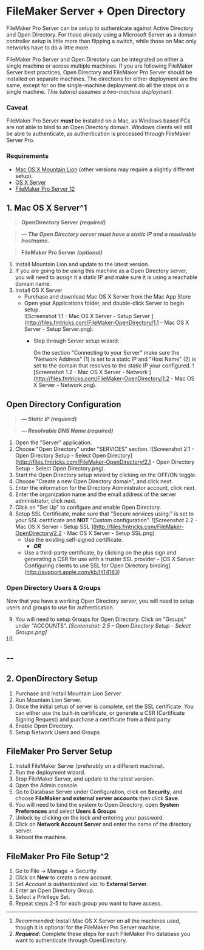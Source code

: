 # FileMaker Server + Open Directory #

FileMaker Pro Server can be setup to authenticate against Active Directory and Open Directory. For those already using a Microsoft Server as a domain controller setup is little more than flipping a switch, while those on Mac only networks have to do a little more.

FileMaker Pro Server and Open Directory can be integrated on either a single machine or across multiple machines. If you are following FileMaker Server best practices, Open Directory and FileMaker Pro Server should be installed on separate machines. The directions for either deployment are the same, except for on the single-machine deployment do all the steps on a single machine. *This tutorial assumes a two-machine deployment.*

### Caveat ###
FileMaker Pro Server ***must*** be installed on a Mac, as Windows based PCs are not able to bind to an Open Directory domain. Windows clients will still be able to authenticate, as authentication is processed through FileMaker Server Pro.

### Requirements ###
* [Mac OS X Mountain Lion](https://itunes.apple.com/us/app/id537386512?mt=12) (other versions may require a slightly different setup).
* [OS X Server](https://itunes.apple.com/us/app/id537441259?mt=12)
* [FileMaker Pro Server 12](http://www.filemaker.com/products/filemaker-server/)

## 1. Mac OS X Server^1 ##
>**OpenDirectory Server** ***(required)***

> ***— The Open Directory server must have a static IP and a resolvable hostname.***

>**FileMaker Pro Server** ***(optional)***

1. Install Mountain Lion and update to the latest version. 
2. If you are going to be using this machine as a Open Directory server, you will need to assign it a static IP and make sure it is using a reachable domain name.
3. Install OS X Server
	* Purchase and download Mac OS X Server from the Mac App Store
	* Open your Applications folder, and double-click Server to begin setup.  
    		![Screenshot 1.1 - Mac OS X Server - Setup Server ](http://files.fmtricks.com/FileMaker-OpenDirectory/1.1 - Mac OS X Server - Setup Server.png).	  	
		* Step through Server setup wizard:
			
			On the section "Connecting to your Server" make sure the "Network Address" (1) is set to a static IP and "Host Name" (2) is set to the domain that resolves to the static IP your configured.
			![Screenshot 1.2 - Mac OS X Server - Network ](http://files.fmtricks.com/FileMaker-OpenDirectory/1.2 - Mac OS X Server - Network.png).
	
## Open Directory Configuration ##
> ***— Static IP (required)***

> ***— Resolvable DNS Name (required)***

1. Open the "Server" application.
2. Choose "Open Directory" under "SERVICES" section.
![Screenshot 2.1 - Open Directory Setup - Select Open Directory](http://files.fmtricks.com/FileMaker-OpenDirectory/2.1 - Open Directory Setup - Select Open Directory.png).
3. Start the Open Directory setup wizard by clicking on the OFF/ON toggle.
4. Choose "Create a new Open Directory domain", and click next.
5. Enter the information for the Directory Administrator account, click next.
6. Enter the organization name and the email address of the server administrator, click next.
7. Click on "Set Up" to configure and enable Open Directory.
8. Setup SSL Certificate, make sure that "Secure services using:" is set to your SSL certificate and **NOT** "Custom configuration". ![Screenshot 2.2 - Mac OS X Server - Setup SSL ](http://files.fmtricks.com/FileMaker-OpenDirectory/2.2 - Mac OS X Server - Setup SSL.png).
	* Use the existing self-signed certificate.	
		- ***OR***
	* Use a third-party certificate, by clicking on the plus sign and generating a CSR for use with a truster SSL provider  – [OS X Server: Configuring clients to use SSL for Open Directory binding] (http://support.apple.com/kb/HT4183)
	
### Open Directory Users & Groups ###

Now that you have a working Open Directory server, you will need to setup users and groups to use for authentication.


9. You will need to setup Groups for Open Directory. Click on "Groups" under "ACCOUNTS". *[Screenshot: 
2.5 - Open Directory Setup - Select Groups.png]*
10. 






--
--
## 2. OpenDirectory Setup ##
1. Purchase and Install Mountain Lion Server
2. Run Mountain Lion Server.
3. Once the initial setup of server is complete, set the SSL certificate. You can either use the built-in certificate, or generate a CSR (Certificate Signing Request) and purchase a certificate from a third party.
4. Enable Open Directory.
5. Setup Network Users and Groups

## FileMaker Pro Server Setup
1. Install FileMaker Server (preferably on a different machine).
2. Run the deployment wizard.
3. Stop FileMaker Server, and update to the latest version.
4. Open the Admin console.
5. Go to Database Server under Configuration, click on **Security**, and choose **FileMaker and external server accounts** then click **Save**.
6. You will need to bind the system to Open Directory, open **System Preferences** and select **Users & Groups**
7. Unlock by clicking on the lock and entering your password.
8. Click on **Network Account Server** and enter the name of the directory server.
9. Reboot the machine.

## FileMaker Pro File Setup^2 ##

1. Go to File -> Manage -> Security
2. Click on **New** to create a new account.
3. Set *Account is authenticated via:* to **External Server**.
4. Enter an Open Directory Group.
5. Select a Privilege Set.
6. Repeat steps 2-5 for each group you want to have access.

---

1. *Recommended:* Install Mac OS X Server on all the machines used, though it is optional for the FileMaker Pro Server machine.
2. ***Required:*** Complete these steps for each FileMaker Pro database you want to authenticate through OpenDirectory.